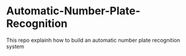 # Automatic-Number-Plate-Recognition
This repo explainh how to build an automatic number plate recognition system 
